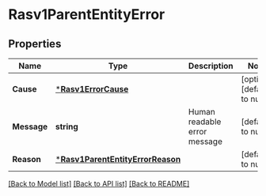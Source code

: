 # Rasv1ParentEntityError

## Properties
Name | Type | Description | Notes
------------ | ------------- | ------------- | -------------
**Cause** | [***Rasv1ErrorCause**](RASv1ErrorCause.md) |  | [optional] [default to null]
**Message** | **string** | Human readable error message | [default to null]
**Reason** | [***Rasv1ParentEntityErrorReason**](RASv1ParentEntityErrorReason.md) |  | [default to null]

[[Back to Model list]](../README.md#documentation-for-models) [[Back to API list]](../README.md#documentation-for-api-endpoints) [[Back to README]](../README.md)

